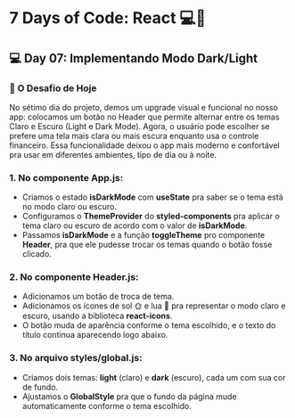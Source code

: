 # 7 Days of Code: React 💻💸

## 💻 Day 07: Implementando Modo Dark/Light

### 🚀 O Desafio de Hoje

No sétimo dia do projeto, demos um upgrade visual e funcional no nosso app: colocamos um botão no Header que permite alternar entre os temas Claro e Escuro (Light e Dark Mode). Agora, o usuário pode escolher se prefere uma tela mais clara ou mais escura enquanto usa o controle financeiro. Essa funcionalidade deixou o app mais moderno e confortável pra usar em diferentes ambientes, tipo de dia ou à noite.

### 1. No componente **App.js**:

- Criamos o estado **isDarkMode** com **useState** pra saber se o tema está no modo claro ou escuro.
- Configuramos o **ThemeProvider** do **styled-components** pra aplicar o tema claro ou escuro de acordo com o valor de **isDarkMode**.
- Passamos **isDarkMode** e a função **toggleTheme** pro componente **Header**, pra que ele pudesse trocar os temas quando o botão fosse clicado.

### 2. No componente **Header.js**:

- Adicionamos um botão de troca de tema.
- Adicionamos os ícones de sol 🌞 e lua 🌙 pra representar o modo claro e escuro, usando a biblioteca **react-icons**.
- O botão muda de aparência conforme o tema escolhido, e o texto do título continua aparecendo logo abaixo.

### 3. No arquivo **styles/global.js**:

- Criamos dois temas: **light** (claro) e **dark** (escuro), cada um com sua cor de fundo.
- Ajustamos o **GlobalStyle** pra que o fundo da página mude automaticamente conforme o tema escolhido.
